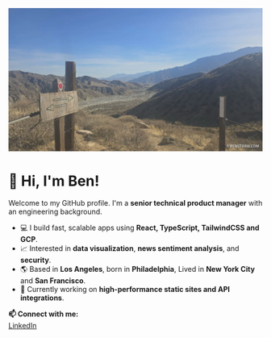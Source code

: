 ![Ben's GitHub Banner](https://raw.githubusercontent.com/benstraw-ctm/benstraw-ctm/main/assets/banner.webp)

# 👋 Hi, I'm Ben!
Welcome to my GitHub profile. I'm a **senior technical product manager** with an engineering background.

- 💻 I build fast, scalable apps using **React, TypeScript, TailwindCSS and GCP**.
- 📈 Interested in **data visualization**, **news sentiment analysis**, and **security**.
- 🌎 Based in **Los Angeles**, born in **Philadelphia**, Lived in **New York City** and **San Francisco**.
- 🚀 Currently working on **high-performance static sites and API integrations**.

**📫 Connect with me:**  
[LinkedIn](https://linkedin.com/in/benstraw) 
